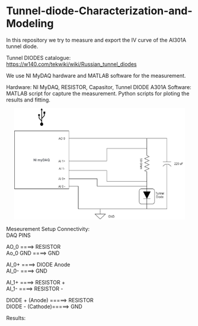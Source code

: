 # Tunnel-diode-Characterization-and-Modeling


In this repository we try to measure and export the  IV curve of the AI301A tunnel diode.

Tunnel DIODES catalogue:
https://w140.com/tekwiki/wiki/Russian_tunnel_diodes

We use NI MyDAQ hardware and MATLAB software for the measurement.


Hardware: NI MyDAQ, RESISTOR, Capasitor, Tunnel DIODE A301A
Software: 
MATLAB script for capture the measurement.
Python scripts for ploting the results and fitting.


<p align="center">
  <img width="460" height="300" src="https://github.com/daskals/Tunnel-diode-Characterization-and-Modeling/blob/main/MyDAQ_setup.png">
</p>

Meseurement Setup Connectivity:  
DAQ PINS

AO_0 ====> RESISTOR  
Ao_0 GND ====>  GND  


AI_0+ ====> DIODE Anode  
AI_0- ====> GND  


AI_1+ ====> RESISTOR +  
AI_1- ====> RESISTOR -  

DIODE + (Anode) =====> RESISTOR  
DIODE - (Cathode)=====> GND  


Results:



